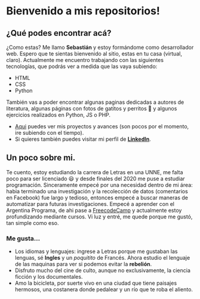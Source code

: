# Bienvenido a mis repositorios!

## ¿Qué podes encontrar acá?

¿Como estas? Me llamo **Sebastián** y estoy formándome como desarrollador web. Espero que te sientas bienvenido al sitio, estas en tu casa (virtual, claro). Actualmente me encuentro trabajando con las siguientes tecnologías, que podrás ver a medida que las vaya subiendo:
* HTML
* CSS
* Python

También vas a poder encontrar algunas paginas dedicadas a autores de literatura, algunas páginas con fotos de gatitos y perritos :smiling_face_with_three_hearts: y algunos ejercicios realizados en Python, JS o PHP.

* [Aqui](https://daidaros08.github.io/CV/) puedes ver mis proyectos y avances (son pocos por el momento, ire subiendo con el tiempo).
* Si quieres también puedes visitar mi perfil de **[LinkedIn](https://www.linkedin.com/in/sebasti%C3%A1n-cabrera-015242a8/)**.



## Un poco sobre mi.

Te cuento, estoy estudiando la carrera de Letras en una UNNE, me falta poco para ser licenciado :smiley: y desde finales del 2020 me puse a estudiar programación. Sinceramente empecé por una necesidad dentro de mi área: habia terminado una investigación y la recolección de datos (comentarios en Facebook) fue largo y tedioso, entonces empecé a buscar maneras de automatizar para futuras investigaciones. Empecé a aprender con el Argentina Programa, de ahi pase a [FreecodeCamp](https://www.freecodecamp.org/espanol/learn/) y actualmente estoy profundizando mediante cursos. Vi luz y entré, me quede porque me gustó, tan simple como eso.

### Me gusta...
* Los idiomas y lenguajes: ingrese a Letras porque me gustaban las lenguas, sé **Ingles** y un *poquitito* de Francés. Ahora estudio el lenguaje de las maquinas para ver si podemos evitar la **rebelión**.
* Disfruto mucho del cine de culto, aunque no exclusivamente, la ciencia ficción y los documentales.
* Amo la bicicleta, por suerte vivo en una ciudad que tiene paisajes hermosos, una costanera donde pedalear y un río que te roba el aliento.
